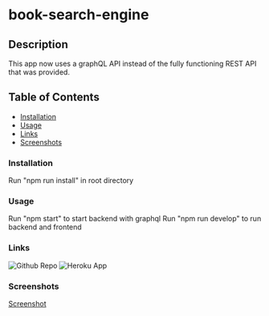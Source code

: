 # book-search-engine

## Description

This app now uses a graphQL API instead of the fully functioning REST API that was provided.

## Table of Contents

- [Installation](#Installation)
- [Usage]($Usage)
- [Links](#Links)
- [Screenshots](#Screenshots)

### Installation

Run "npm run install" in root directory

### Usage

Run "npm start" to start backend with graphql
Run "npm run develop" to run backend and frontend

### Links

![Github Repo](https://github.com/Scottl5/book-search-engine)
![Heroku App]()

### Screenshots

[Screenshot](https://user-images.githubusercontent.com/86165095/155256766-f230ebe6-0e10-4cd0-a1e5-da8023ff174c.png)
